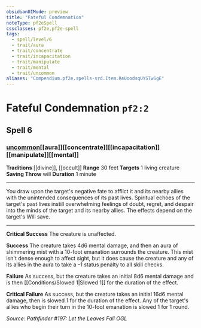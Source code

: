 ```yaml
---
obsidianUIMode: preview
title: "Fateful Condemnation"
noteType: pf2eSpell
cssclasses: pf2e,pf2e-spell
tags:
  - spell/level/6
  - trait/aura
  - trait/concentrate
  - trait/incapacitation
  - trait/manipulate
  - trait/mental
  - trait/uncommon
aliases: "Compendium.pf2e.spells-srd.Item.ReUoodsqUYSTwSgE" 
---
```

# Fateful Condemnation  `pf2:2`  
## Spell 6
### [uncommon](uncommon "Uncommon Rarity Trait")[[aura]][[concentrate]][[incapacitation]][[manipulate]][[mental]]
**Traditions** [[divine]], [[occult]]
**Range** 30 feet
**Targets** 1 living creature
**Saving Throw**  will
**Duration** 1 minute
* * * 
You draw upon the target's negative fate to afflict it and its nearby allies with the unintended consequences of its past lives. Spiritual echoes of the target's past lives instill overwhelming feelings of doubt, regret, and despair into the minds of the target and its nearby allies. The effects depend on the target's Will save.

* * *

**Critical Success** The creature is unaffected.

**Success** The creature takes 4d6 mental damage, and then an aura of shimmering mist with a 10-foot emanation surrounds the creature. This mist isn't dense enough to affect sight, but it does cause the creature and any of its allies in the aura to take a –1 status penalty to all skill checks.

**Failure** As success, but the creature takes an initial 8d6 mental damage and is then [[Conditions/Slowed 1|Slowed 1]] for the duration of the effect.

**Critical Failure** As success, but the creature takes an initial 16d6 mental damage, then is slowed 1 for the duration of the effect. Any of the target's allies who begin their turn in the 10-foot emanation is slowed 1 for 1 round.

*Source: Pathfinder #197: Let the Leaves Fall*
*OGL*